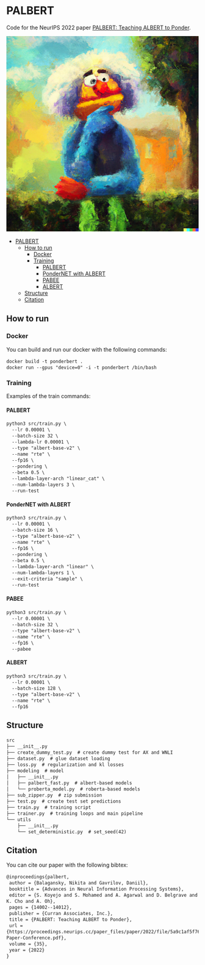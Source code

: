 # PALBERT

Code for the NeurIPS 2022 paper [PALBERT: Teaching ALBERT to Ponder](https://arxiv.org/abs/2204.03276).

<p align="center">
  <img width="512" height="512" src="assets/dalle.png">
</p>

- [PALBERT](#palbert)
  * [How to run](#how-to-run)
    + [Docker](#docker)
    + [Training](#training)
      - [PALBERT](#palbert-1)
      - [PonderNET with ALBERT](#pondernet-with-albert)
      - [PABEE](#pabee)
      - [ALBERT](#albert)
  * [Structure](#structure)
  * [Citation](#citation)

## How to run

### Docker
You can build and run our docker with the following commands:
```
docker build -t ponderbert .
docker run --gpus "device=0" -i -t ponderbert /bin/bash
```

### Training

Examples of the train commands:

#### PALBERT
```commandline
python3 src/train.py \
  --lr 0.00001 \
  --batch-size 32 \
  --lambda-lr 0.00001 \
  --type "albert-base-v2" \
  --name "rte" \
  --fp16 \
  --pondering \
  --beta 0.5 \
  --lambda-layer-arch "linear_cat" \
  --num-lambda-layers 3 \
  --run-test
```

#### PonderNET with ALBERT

```commandline
python3 src/train.py \
  --lr 0.00001 \
  --batch-size 16 \
  --type "albert-base-v2" \
  --name "rte" \
  --fp16 \
  --pondering \
  --beta 0.5 \
  --lambda-layer-arch "linear" \
  --num-lambda-layers 1 \
  --exit-criteria "sample" \
  --run-test
```

#### PABEE

```commandline
python3 src/train.py \
  --lr 0.00001 \
  --batch-size 32 \
  --type "albert-base-v2" \
  --name "rte" \
  --fp16 \
  --pabee
```

#### ALBERT

```commandline
python3 src/train.py \
  --lr 0.00001 \
  --batch-size 128 \
  --type "albert-base-v2" \
  --name "rte" \
  --fp16
```


## Structure

```
src
├── __init__.py
├── create_dummy_test.py  # create dummy test for AX and WNLI
├── dataset.py  # glue dataset loading
├── loss.py  # regularization and kl losses
├── modeling  # model
│   ├── __init__.py
│   ├── palbert_fast.py  # albert-based models
│   └── proberta_model.py  # roberta-based models
├── sub_zipper.py  # zip submission
├── test.py  # create test set predictions
├── train.py  # training script
├── trainer.py  # training loops and main pipeline
└── utils
    ├── __init__.py
    └── set_deterministic.py  # set_seed(42)
```

## Citation

You can cite our paper with the following bibtex:
```
@inproceedings{palbert,
 author = {Balagansky, Nikita and Gavrilov, Daniil},
 booktitle = {Advances in Neural Information Processing Systems},
 editor = {S. Koyejo and S. Mohamed and A. Agarwal and D. Belgrave and K. Cho and A. Oh},
 pages = {14002--14012},
 publisher = {Curran Associates, Inc.},
 title = {PALBERT: Teaching ALBERT to Ponder},
 url = {https://proceedings.neurips.cc/paper_files/paper/2022/file/5a9c1af5f76da0bd37903b6f23e96c74-Paper-Conference.pdf},
 volume = {35},
 year = {2022}
}
```
